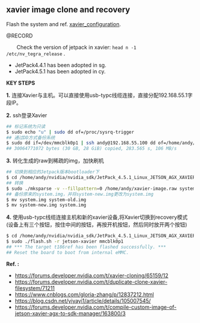 ## xavier image clone and recovery

Flash the system and ref. [xavier_configuration](xavier_configuration.md).

@RECORD

&emsp;&emsp;Check the version of jetpack in xavier: `head n -1 /etc/nv_tegra_release` .

* JetPack4.4.1 has been adopted in sg.
* JetPack4.5.1 has been adopted in cy.

**KEY STEPS**

**1.** 连接Xavier与主机。可以直接使用usb-typc线缆连接，直接分配192.168.55.1字段IP。

**2.** ssh登录Xavier
```bash
## 标记系统为只读
$ sudo echo "u" | sudo dd of=/proc/sysrq-trigger
## 通过DD方式备份系统
$ sudo dd if=/dev/mmcblk0p1 | ssh andy@192.168.55.100 dd of=/home/andy/xavier-image.raw
## 30064771072 bytes (30 GB, 28 GiB) copied, 283.565 s, 106 MB/s
```
**3.** 转化生成的raw到稀疏的img，加快刷机
```bash
## 切换到相应的Jetpack版本bootloader下
$ cd /home/andy/nvidia/nvidia_sdk/JetPack_4.5.1_Linux_JETSON_AGX_XAVIER/Linux_for_Tegra/bootloader
## 转换
$ sudo ./mksparse -v --fillpattern=0 /home/andy/xavier-image.raw system-new.img
## 备份原来的system.img，并将system-new.img更改为system.img
$ mv system.img system-old.img
$ mv system-new.img system.img
```
**4.** 使用usb-typc线缆连接主机和新的xavier设备,将Xavier切换到recovery模式(设备上有三个按钮，按住中间的按钮，再按开机按钮，然后同时放开两个按钮)
```bash
$ cd /home/andy/nvidia/nvidia_sdk/JetPack_4.5.1_Linux_JETSON_AGX_XAVIER/Linux_for_Tegra/
$ sudo ./flash.sh -r jetson-xavier mmcblk0p1
## *** The target t186ref has been flashed successfully. ***
## Reset the board to boot from internal eMMC.
```

**Ref. :**
* https://forums.developer.nvidia.com/t/xavier-cloning/65159/12
* https://forums.developer.nvidia.com/t/duplicate-clone-xavier-filesystem/71211
* https://www.cnblogs.com/gloria-zhang/p/12837212.html
* https://blog.csdn.net/yiyayi1/article/details/105007545/
* https://forums.developer.nvidia.com/t/compile-custom-image-of-jetson-xavier-agx-to-sdk-manager/163800/3
